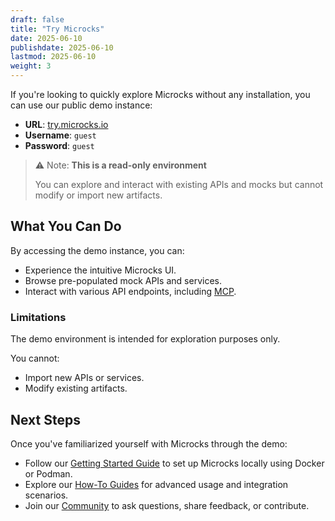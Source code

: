 ```yaml
---
draft: false
title: "Try Microcks"
date: 2025-06-10
publishdate: 2025-06-10
lastmod: 2025-06-10
weight: 3
---
```


If you're looking to quickly explore Microcks without any installation, you can use our public demo instance:

* **URL**: [try.microcks.io](https://try.microcks.io)
* **Username**: `guest`
* **Password**: `guest`

> ⚠️ Note: **This is a read-only environment**
>
> You can explore and interact with existing APIs and mocks but cannot modify or import new artifacts.

## What You Can Do

By accessing the demo instance, you can:

* Experience the intuitive Microcks UI.
* Browse pre-populated mock APIs and services.
* Interact with various API endpoints, including [MCP](/documentation/explanations/mcp-endpoints/).

### Limitations

The demo environment is intended for exploration purposes only.

You cannot:

* Import new APIs or services.
* Modify existing artifacts.

## Next Steps

Once you've familiarized yourself with Microcks through the demo:

* Follow our [Getting Started Guide](/documentation/tutorials/getting-started/) to set up Microcks locally using Docker or Podman.
* Explore our [How-To Guides](/documentation/guides/) for advanced usage and integration scenarios.
* Join our [Community](/community/) to ask questions, share feedback, or contribute.
